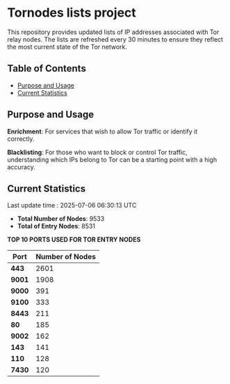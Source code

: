 # Tornodes lists project

This repository provides updated lists of IP addresses associated with Tor relay nodes. The lists are refreshed every 30 minutes to ensure they reflect the most current state of the Tor network.

## Table of Contents

- [Purpose and Usage](#purpose-and-usage)
- [Current Statistics](#current-statistics)


## Purpose and Usage

**Enrichment**: For services that wish to allow Tor traffic or identify it correctly.

**Blacklisting**: For those who want to block or control Tor traffic, understanding which IPs belong to Tor can be a starting point with a high accuracy.

## Current Statistics

Last update time : 2025-07-06 06:30:13 UTC

- **Total Number of Nodes**: 9533
- **Total of Entry Nodes**: 8531

**TOP 10 PORTS USED FOR TOR ENTRY NODES**

| **Port** | **Number of Nodes** |
|------|-----------------|
| **443**   | 2601  |
| **9001**   | 1908  |
| **9000**   | 391  |
| **9100**   | 333  |
| **8443**   | 211  |
| **80**   | 185  |
| **9002**   | 162  |
| **143**   | 141  |
| **110**   | 128  |
| **7430**   | 120  |

